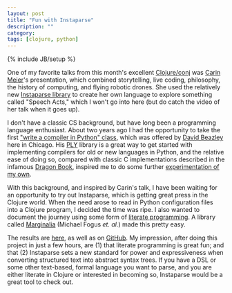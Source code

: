 ```yaml
---
layout: post
title: "Fun with Instaparse"
description: ""
category: 
tags: [clojure, python]
---
```

{% include JB/setup %}

One of my favorite talks from this month's excellent
[Clojure/conj](http://clojure-conj.org/) was [Carin
Meier](http://gigasquidsoftware.com)'s presentation, which combined
storytelling, live coding, philosophy, the history of computing, and flying
robotic drones. She used the relatively new [Instaparse
library](https://github.com/Engelberg/instaparse) to create her own
language to explore something called "Speech Acts," which I won't go
into here (but do catch the video of her talk when it goes up).

I don't have a classic CS background, but have long been a programming
language enthusiast. About two years ago I had the opportunity to take
the first ["write a compiler in Python"
class](http://dabeaz.blogspot.com/2012/01/compiler-experiment-begins.html), which was
offered by [David Beazley](http://dabeaz.com) here in Chicago. His
[PLY](http://www.dabeaz.com/ply/index.html) library is a great way to
get started with implementing compilers for old or new languages in
Python, and the relative ease of doing so, compared with classic C
implementations described in the infamous [Dragon
Book](http://www.amazon.com/Compilers-Principles-Techniques-Alfred-Aho/dp/0201100886),
inspired me to do some further [experimentation of my
own](https://github.com/eigenhombre/PyClojure).

With this background, and inspired by Carin's talk, I have been
waiting for an opportunity to try out Instaparse, which is getting
great press in the Clojure world. When the need arose to read in
Python configuration files into a Clojure program, I decided the time
was ripe. I also wanted to document the journey using some form of
[literate
programming](http://en.wikipedia.org/wiki/Literate_programming). A
library called [Marginalia](https://github.com/gdeer81/marginalia)
(Michael Fogus *et. al.*) made this pretty easy.

The results are
[here](http://eigenhombre.com/semi-literate-programming/parsepy.html),
as well as on [GitHub](https://github.com/eigenhombre/parsepy). My
impression, after doing this project in just a few hours, are (1) that
literate programming is great fun; and that (2) Instaparse sets a new
standard for power and expressiveness when converting structured text
into abstract syntax trees. If you have a DSL or some other
text-based, formal language you want to parse, and you are either
literate in Clojure or interested in becoming so, Instaparse would be
a great tool to check out.
